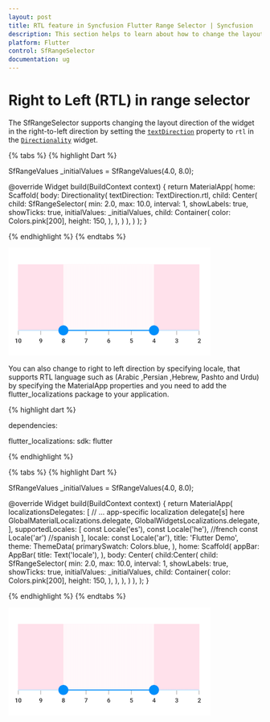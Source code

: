 ```yaml
---
layout: post
title: RTL feature in Syncfusion Flutter Range Selector | Syncfusion
description: This section helps to learn about how to change the layout direction in the right to left direction in range selector for Flutter platform
platform: Flutter
control: SfRangeSelector
documentation: ug
---
```


# Right to Left (RTL) in range selector

The SfRangeSelector supports changing the layout direction of the widget in the right-to-left direction by setting the [`textDirection`](https://api.flutter.dev/flutter/widgets/Directionality/textDirection.html) property to `rtl` in the [`Directionality`](https://api.flutter.dev/flutter/widgets/Directionality-class.html) widget.

{% tabs %}
{% highlight Dart %}

SfRangeValues _initialValues = SfRangeValues(4.0, 8.0);

@override
Widget build(BuildContext context) {
  return MaterialApp(
      home: Scaffold(
          body: Directionality(
            textDirection: TextDirection.rtl,
            child: Center(
              child: SfRangeSelector(
                min: 2.0,
                max: 10.0,
                interval: 1,
                showLabels: true,
                showTicks: true,
                initialValues: _initialValues,
                child: Container(
                    color: Colors.pink[200],
                    height: 150,
                 ),
              ),
            )
         ),
      )
  );
}

{% endhighlight %}
{% endtabs %}

![RTL support](images/right-to-left/right-to-left-support.png)

You can also change to right to left direction by specifying locale, that supports RTL language such as (Arabic ,Persian ,Hebrew, Pashto and Urdu) by specifying the MaterialApp properties and you need to add the flutter_localizations package to your application.

{% highlight dart %}

dependencies:

  flutter_localizations:
    sdk: flutter

{% endhighlight %}

{% tabs %}
{% highlight Dart %}

SfRangeValues _initialValues = SfRangeValues(4.0, 8.0);

@override
Widget build(BuildContext context) {
    return MaterialApp(
      localizationsDelegates: [
        // ... app-specific localization delegate[s] here
        GlobalMaterialLocalizations.delegate,
        GlobalWidgetsLocalizations.delegate,
      ],
      supportedLocales: [
        const Locale('es'),
        const Locale('he'), //french
        const Locale('ar') //spanish
      ],
      locale: const Locale('ar'),
      title: 'Flutter Demo',
      theme: ThemeData(
        primarySwatch: Colors.blue,
      ),
      home: Scaffold(
        appBar: AppBar(
          title: Text('locale'),
        ),
        body: Center(
          child:Center(
              child: SfRangeSelector(
                  min: 2.0,
                  max: 10.0,
                  interval: 1,
                  showLabels: true,
                  showTicks: true,
                  initialValues: _initialValues,
                  child: Container(
                         color: Colors.pink[200],
                         height: 150,
                  ),
               ),
           ),
        )
      ),
    );
 }

{% endhighlight %}
{% endtabs %}

![RTL support](images/right-to-left/right-to-left-localization.png)
